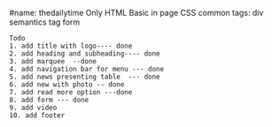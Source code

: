 #name: thedailytime
Only HTML
Basic in page CSS
common tags:
    div
    semantics tag
    form


    Todo    
    1. add title with logo---- done
    2. add heading and subheading---- done
    3. add marquee  --done
    4. add navigation bar for menu --- done
    5. add news presenting table  --- done
    6. add new with photo -- done
    7. add read more option ---done
    8. add form --- done
    9. add video
    10. add footer
